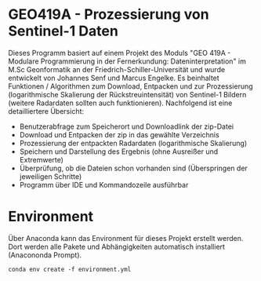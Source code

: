 # GEO419A - Prozessierung von Sentinel-1 Daten
Dieses Programm basiert auf einem Projekt des Moduls "GEO 419A - Modulare Programmierung in der Fernerkundung: Dateninterpretation" im M.Sc Geonformatik an der Friedrich-Schiller-Universität und wurde entwickelt von Johannes Senf und Marcus Engelke.
Es beinhaltet Funktionen / Algorithmen zum Download, Entpacken und zur Prozessierung (logarithmische Skalierung der Rückstreuintensität) von Sentinel-1 Bildern (weitere Radardaten sollten auch funktionieren). Nachfolgend ist eine detailliertere Übersicht:

- Benutzerabfrage zum Speicherort und Downloadlink der zip-Datei
- Download und Entpacken der zip in das gewählte Verzeichnis
- Prozessierung der entpackten Radardaten (logarithmische Skalierung)
- Speichern und Darstellung des Ergebnis (ohne Ausreißer und Extremwerte)
- Überprüfung, ob die Dateien schon vorhanden sind (Überspringen der jeweiligen Schritte)
- Programm über IDE und Kommandozeile ausführbar

# Environment
Über Anaconda kann das Environment für dieses Projekt erstellt werden. Dort werden alle Pakete und Abhängigkeiten automatisch installiert (Anacononda Prompt). 

```conda env create -f environment.yml```

